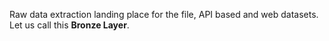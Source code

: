 Raw data extraction landing place for the file, API based and web datasets. Let us call this __Bronze Layer__.
